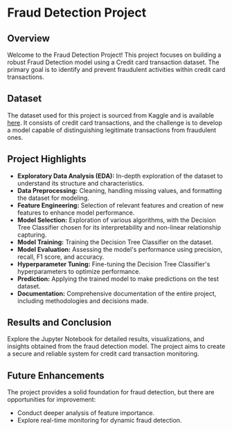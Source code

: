 # Fraud Detection Project
## Overview
Welcome to the Fraud Detection Project! This project focuses on building a robust Fraud Detection model using a Credit card transaction dataset. The primary goal is to identify and prevent fraudulent activities within credit card transactions.

## Dataset
The dataset used for this project is sourced from Kaggle and is available [here](https://www.kaggle.com/datasets/mlg-ulb/creditcardfraud). It consists of credit card transactions, and the challenge is to develop a model capable of distinguishing legitimate transactions from fraudulent ones.

## Project Highlights
- **Exploratory Data Analysis (EDA):** In-depth exploration of the dataset to understand its structure and characteristics.
- **Data Preprocessing:** Cleaning, handling missing values, and formatting the dataset for modeling.
- **Feature Engineering:** Selection of relevant features and creation of new features to enhance model performance.
- **Model Selection:** Exploration of various algorithms, with the Decision Tree Classifier chosen for its interpretability and non-linear relationship capturing.
- **Model Training:** Training the Decision Tree Classifier on the dataset.
- **Model Evaluation:** Assessing the model's performance using precision, recall, F1 score, and accuracy.
- **Hyperparameter Tuning:** Fine-tuning the Decision Tree Classifier's hyperparameters to optimize performance.
- **Prediction:** Applying the trained model to make predictions on the test dataset.
- **Documentation:** Comprehensive documentation of the entire project, including methodologies and decisions made.

## Results and Conclusion
Explore the Jupyter Notebook for detailed results, visualizations, and insights obtained from the fraud detection model. The project aims to create a secure and reliable system for credit card transaction monitoring.

## Future Enhancements
The project provides a solid foundation for fraud detection, but there are opportunities for improvement:
- Conduct deeper analysis of feature importance.
- Explore real-time monitoring for dynamic fraud detection.
